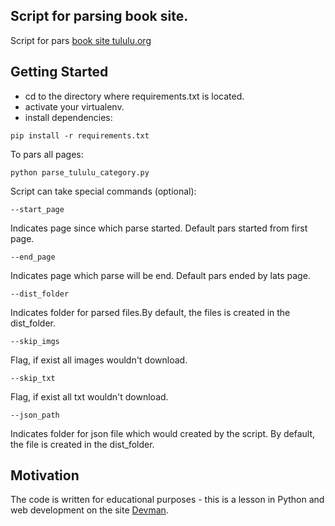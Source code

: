 ## Script for parsing book site.

 Script for pars [book site tululu.org](http://tululu.org/l55)

## Getting Started
* cd to the directory where requirements.txt is located.
* activate your virtualenv.
* install dependencies:
 ```shell script
 pip install -r requirements.txt
``` 

 To pars all pages:
```shell script
python parse_tululu_category.py
```

 Script can take special commands (optional):
```shell script
--start_page
``` 
 Indicates page since which parse started. 
 Default pars started from first page.
 
 ```shell script
--end_page
``` 
 Indicates page which parse will be end. Default pars ended by lats page.

```shell script
--dist_folder
```
 Indicates folder for parsed files.By default, the files is created in the dist_folder.

```shell script
--skip_imgs
```
 Flag, if exist all images wouldn't download.
 
 ```shell script
--skip_txt
``` 
 Flag, if exist all txt wouldn't download.
  
 ```shell script
--json_path
```
 Indicates folder for json file which would created by the script.
 By default, the file is created in the dist_folder.
 
 ## Motivation
 
 The code is written for educational purposes - this is a lesson in Python and web development on the site [Devman](https://dvmn.org).
  